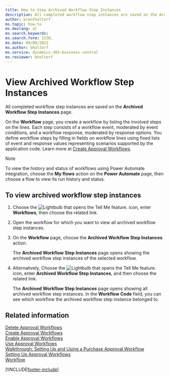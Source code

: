 ```yaml
---
title: How to View Archived Workflow Step Instances
description: All completed workflow step instances are saved on the Archived Workflow Step Instances page. Each step consists of a workflow event and workflow response.
author: brentholtorf
ms.topic: how-to
ms.devlang: al
ms.search.keywords:
ms.search.form: 1530, 
ms.date: 09/09/2022
ms.author: bholtorf
ms.service: dynamics-365-business-central
ms.reviewer: bholtorf
---
```

# View Archived Workflow Step Instances

All completed workflow step instances are saved on the **Archived Workflow Step Instances** page.  

On the **Workflow** page, you create a workflow by listing the involved steps on the lines. Each step consists of a workflow event, moderated by event conditions, and a workflow response, moderated by response options. You define workflow steps by filling in fields on workflow lines using fixed lists of event and response values representing scenarios supported by the application code. Learn more at [Create Approval Workflows](across-how-to-create-workflows.md).  

> [!NOTE]
> To view the history and status of workflows using Power Automate integration, choose the **My flows** action on the **Power Automate** page, then choose a flow to view its run history and status.

## To view archived workflow step instances

1. Choose the ![Lightbulb that opens the Tell Me feature.](media/ui-search/search_small.png "Tell me what you want to do") icon, enter **Workflows**, then choose the related link.  
2. Open the workflow for which you want to view all archived workflow step instances.  
3. On the **Workflow** page, choose the **Archived Workflow Step Instances** action.  

   The **Archived Workflow Step Instances** page opens showing the archived workflow step instances of the selected workflow.  
4. Alternatively, Choose the ![Lightbulb that opens the Tell Me feature.](media/ui-search/search_small.png "Tell me what you want to do") icon, enter **Archived Workflow Step Instances**, and then choose the related link.  

   The **Archived Workflow Step Instances** page opens showing all archived workflow step instances. In the **Workflow Code** field, you can see which workflow the archived workflow step instance belonged to.  

## Related information

[Delete Approval Workflows](across-how-to-delete-workflows.md)  
[Create Approval Workflows](across-how-to-create-workflows.md)  
[Enable Approval Workflows](across-how-to-enable-workflows.md)  
[Use Approval Workflows](across-use-workflows.md)  
[Walkthrough: Setting Up and Using a Purchase Approval Workflow](walkthrough-setting-up-and-using-a-purchase-approval-workflow.md)  
[Setting Up Approval Workflows](across-set-up-workflows.md)  
[Workflow](across-workflow.md)

[!INCLUDE[footer-include](includes/footer-banner.md)]
